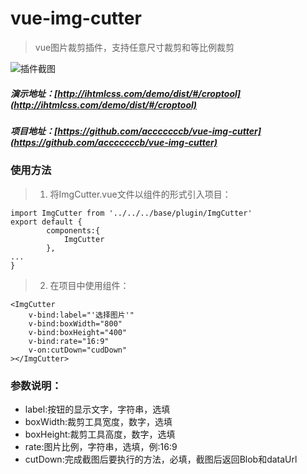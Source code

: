 # vue-img-cutter
> vue图片裁剪插件，支持任意尺寸裁剪和等比例裁剪

![插件截图](http://www.ihtmlcss.com/wp-content/uploads/2019/05/cut-707x550.jpg)

##### 演示地址：[http://ihtmlcss.com/demo/dist/#/croptool](http://ihtmlcss.com/demo/dist/#/croptool)
##### 项目地址：[https://github.com/acccccccb/vue-img-cutter](https://github.com/acccccccb/vue-img-cutter)

### 使用方法

> 1. 将ImgCutter.vue文件以组件的形式引入项目：

```
import ImgCutter from '../../../base/plugin/ImgCutter'
export default {
        components:{
            ImgCutter
        },
...
}
```
> 2. 在项目中使用组件：

```
<ImgCutter
    v-bind:label="'选择图片'"
    v-bind:boxWidth="800"
    v-bind:boxHeight="400"
    v-bind:rate="16:9"
    v-on:cutDown="cudDown"
></ImgCutter>
```

### 参数说明：
- label:按钮的显示文字，字符串，选填
- boxWidth:裁剪工具宽度，数字，选填
- boxHeight:裁剪工具高度，数字，选填
- rate:图片比例，字符串，选填，例:16:9
- cutDown:完成截图后要执行的方法，必填，截图后返回Blob和dataUrl
